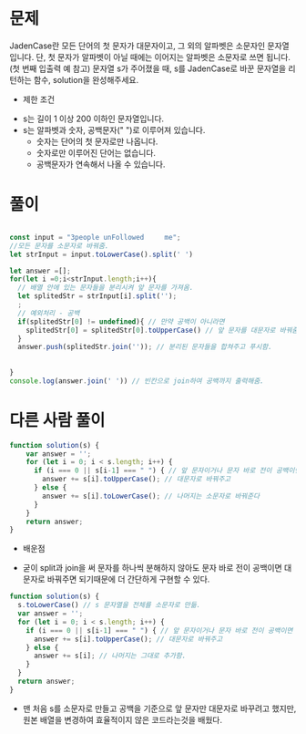 # 문제
JadenCase란 모든 단어의 첫 문자가 대문자이고, 그 외의 알파벳은 소문자인 문자열입니다. 단, 첫 문자가 알파벳이 아닐 때에는 이어지는 알파벳은 소문자로 쓰면 됩니다. (첫 번째 입출력 예 참고)
문자열 s가 주어졌을 때, s를 JadenCase로 바꾼 문자열을 리턴하는 함수, solution을 완성해주세요.

- 제한 조건
* s는 길이 1 이상 200 이하인 문자열입니다.
* s는 알파벳과 숫자, 공백문자(" ")로 이루어져 있습니다.
    * 숫자는 단어의 첫 문자로만 나옵니다.
    * 숫자로만 이루어진 단어는 없습니다.
    * 공백문자가 연속해서 나올 수 있습니다.

# 풀이
```javascript

const input = "3people unFollowed     me";
//모든 문자를 소문자로 바꿔줌.
let strInput = input.toLowerCase().split(' ')

let answer =[];
for(let i =0;i<strInput.length;i++){
  // 배열 안에 있는 문자들을 분리시켜 앞 문자를 가져옴.
  let splitedStr = strInput[i].split('');
  ;
  // 예외처리 - 공백
  if(splitedStr[0] != undefined){ // 만약 공백이 아니라면
    splitedStr[0] = splitedStr[0].toUpperCase() // 앞 문자를 대문자로 바꿔줌
  }
  answer.push(splitedStr.join('')); // 분리된 문자들을 합쳐주고 푸시함.
  
  
} 
console.log(answer.join(' ')) // 빈칸으로 join하여 공백까지 출력해줌.
```
# 다른 사람 풀이
```javascript
function solution(s) {
    var answer = '';
    for (let i = 0; i < s.length; i++) {
      if (i === 0 || s[i-1] === " ") { // 앞 문자이거나 문자 바로 전이 공백이면 
        answer += s[i].toUpperCase(); // 대문자로 바꿔주고
      } else {
        answer += s[i].toLowerCase(); // 나머지는 소문자로 바꿔준다
      }
    }
    return answer;
}
```
- 배운점 
* 굳이 split과 join을 써 문자를 하나씩 분해하지 않아도 문자 바로 전이 공백이면 대문자로 바꿔주면 되기때문에 더 간단하게 구현할 수 있다.

```javascript
function solution(s) {
  s.toLowerCase() // s 문자열을 전체를 소문자로 만듦.
  var answer = '';
  for (let i = 0; i < s.length; i++) {
    if (i === 0 || s[i-1] === " ") { // 앞 문자이거나 문자 바로 전이 공백이면 
      answer += s[i].toUpperCase(); // 대문자로 바꿔주고
    } else {
      answer += s[i]; // 나머지는 그대로 추가함.
    }
  }
  return answer;
}
```
* 맨 처음 s를 소문자로 만들고 공백을 기준으로 앞 문자만 대문자로 바꾸려고 했지만, 원본 배열을 변경하여 효율적이지 않은 코드라는것을 배웠다.
